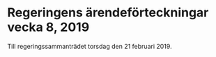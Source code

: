 # Regeringens ärendeförteckningar vecka 8, 2019

Till regeringssammanträdet torsdag den 21 februari 2019\.
